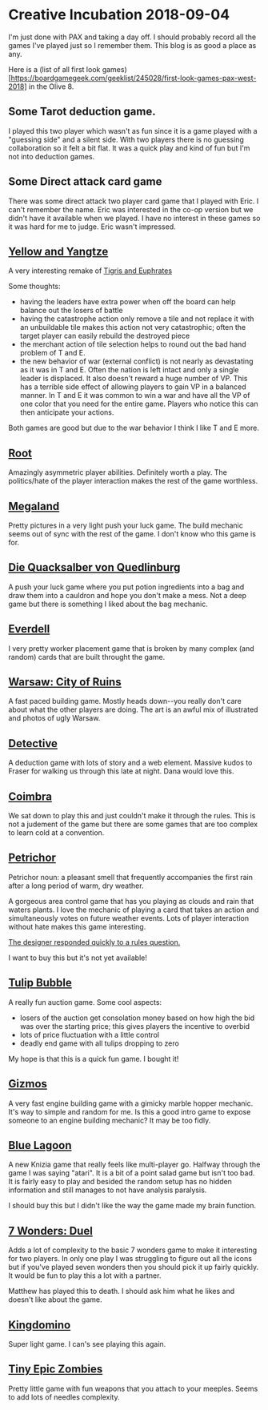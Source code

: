 
# Creative Incubation 2018-09-04

I'm just done with PAX and taking a day off. I should probably record
all the games I've played just so I remember them. This blog is as
good a place as any.

Here is a (list of all first look games)[https://boardgamegeek.com/geeklist/245028/first-look-games-pax-west-2018] in the Olive 8.

## Some Tarot deduction game.

I played this two player which wasn't as
fun since it is a game played with a "guessing side" and a silent
side. With two players there is no guessing collaboration so it felt a
bit flat. It was a quick play and kind of fun but I'm not into
deduction games.

## Some Direct attack card game

There was some direct attack two player card game that I played with
Eric. I can't remember the name. Eric was interested in the co-op
version but we didn't have it available when we played. I have no
interest in these games so it was hard for me to judge. Eric wasn't
impressed.

## [Yellow and Yangtze](https://boardgamegeek.com/boardgame/244114/yellow-yangtze)

A very interesting remake of [Tigris and Euphrates]()

Some thoughts:

- having the leaders have extra power when off the board can help
  balance out the losers of battle
- having the catastrophe action only remove a tile and not replace it
  with an unbuildable tile makes this action not very catastrophic;
  often the target player can easily rebuild the destroyed piece
- the merchant action of tile selection helps to round out the bad
  hand problem of T and E.
- the new behavior of war (external conflict) is not nearly as
  devastating as it was in T and E. Often the nation is left intact
  and only a single leader is displaced. It also doesn't reward a huge
  number of VP. This has a terrible side effect of allowing players to
  gain VP in a balanced manner. In T and E it was common to win a war
  and have all the VP of one color that you need for the entire
  game. Players who notice this can then anticipate your actions.

Both games are good but due to the war behavior I think I like T and E
more.

## [Root](https://boardgamegeek.com/boardgame/237182/root)

Amazingly asymmetric player abilities. Definitely worth a play. The
politics/hate of the player interaction makes the rest of the game
worthless.

## [Megaland](https://boardgamegeek.com/boardgame/251293/megaland)

Pretty pictures in a very light push your luck game. The build
mechanic seems out of sync with the rest of the game. I don't know who
this game is for.

## [Die Quacksalber von Quedlinburg](https://boardgamegeek.com/boardgame/244521/quacks-quedlinburg)

A push your luck game where you put potion ingredients into a bag and
draw them into a cauldron and hope you don't make a mess. Not a deep
game but there is something I liked about the bag mechanic.

## [Everdell](https://boardgamegeek.com/boardgame/199792/everdell)

I very pretty worker placement game that is broken by many complex
(and random) cards that are built throught the game.

## [Warsaw: City of Ruins](https://boardgamegeek.com/boardgame/206803/warsaw-city-ruins)

A fast paced building game. Mostly heads down--you really don't care
about what the other players are doing. The art is an awful mix of
illustrated and photos of ugly Warsaw.

## [Detective](https://boardgamegeek.com/boardgame/223321/detective-modern-crime-board-game)

A deduction game with lots of story and a web element. Massive kudos
to Fraser for walking us through this late at night. Dana would love
this.

## [Coimbra](https://boardgamegeek.com/boardgame/245638/coimbra)

We sat down to play this and just couldn't make it through the
rules. This is not a judement of the game but there are some games
that are too complex to learn cold at a convention.

## [Petrichor](https://boardgamegeek.com/boardgame/210274/petrichor)

Petrichor noun: a pleasant smell that frequently accompanies the first
rain after a long period of warm, dry weather.

A gorgeous area control game that has you playing as clouds and rain
that waters plants. I love the mechanic of playing a card that takes
an action and simultaneously votes on future weather events. Lots of
player interaction without hate makes this game interesting.

[The designer responded quickly to a rules question.](https://boardgamegeek.com/thread/2053399/weather-effect-wind)

I want to buy this but it's not yet available!

## [Tulip Bubble](https://boardgamegeek.com/boardgame/229414/tulip-bubble)

A really fun auction game. Some cool aspects:

- losers of the auction get consolation money based on how high the
  bid was over the starting price; this gives players the incentive to
  overbid
- lots of price fluctuation with a little control
- deadly end game with all tulips dropping to zero

My hope is that this is a quick fun game. I bought it!

## [Gizmos](https://boardgamegeek.com/boardgame/246192/gizmos)

A very fast engine building game with a gimicky marble hopper
mechanic. It's way to simple and random for me. Is this a good intro
game to expose someone to an engine building mechanic? It may be too
fidly.

## [Blue Lagoon](https://boardgamegeek.com/boardgame/244331/blue-lagoon)

A new Knizia game that really feels like multi-player go. Halfway
through the game I was saying "atari". It is a bit of a point salad
game but isn't too bad. It is fairly easy to play and besided the
random setup has no hidden information and still manages to not have
analysis paralysis.

I should buy this but I didn't like the way the game made my brain
function.

## [7 Wonders: Duel](https://boardgamegeek.com/boardgame/173346/7-wonders-duel)

Adds a lot of complexity to the basic 7 wonders game to make it
interesting for two players. In only one play I was struggling to
figure out all the icons but if you've played seven wonders then you
should pick it up fairly quickly. It would be fun to play this 
a lot with a partner.

Matthew has played this to death. I should ask him what he likes and
doesn't like about the game.

## [Kingdomino](https://boardgamegeek.com/boardgame/204583/kingdomino)

Super light game. I can's see playing this again.

## [Tiny Epic Zombies](https://boardgamegeek.com/boardgame/244536/tiny-epic-zombies)

Pretty little game with fun weapons that you attach to your
meeples. Seems to add lots of needles complexity.

